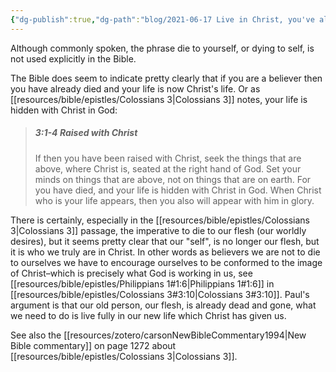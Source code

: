 ```yaml
---
{"dg-publish":true,"dg-path":"blog/2021-06-17 Live in Christ, you've already died to self.md","permalink":"/blog/2021-06-17-live-in-christ-you-ve-already-died-to-self/","noteIcon":"","created":"2021-06-17","updated":""}
---
```



Although commonly spoken, the phrase die to yourself, or dying to self, is not used explicitly in the Bible.

The Bible does seem to indicate pretty clearly that if you are a believer then you have already died and your life is now Christ's life. Or as [[resources/bible/epistles/Colossians 3\|Colossians 3]] notes, your life is hidden with Christ in God:

>##### 3:1-4 Raised with Christ
>If then you have been raised with Christ, seek the things that are above, where Christ is, seated at the right hand of God.
>Set your minds on things that are above, not on things that are on earth.
>For you have died, and your life is hidden with Christ in God.
>When Christ who is your life appears, then you also will appear with him in glory.

There is certainly, especially in the [[resources/bible/epistles/Colossians 3\|Colossians 3]] passage, the imperative to die to our flesh (our worldly desires), but it seems pretty clear that our "self", is no longer our flesh, but it is who we truly are in Christ. In other words as believers we are not to die to ourselves we have to encourage ourselves to be conformed to the image of Christ–which is precisely what God is working in us, see [[resources/bible/epistles/Philippians 1#1:6\|Philippians 1#1:6]] in [[resources/bible/epistles/Colossians 3#3:10\|Colossians 3#3:10]]. Paul's argument is that our old person, our flesh, is already dead and gone, what we need to do is live fully in our new life which Christ has given us.

See also the [[resources/zotero/carsonNewBibleCommentary1994\|New Bible commentary]] on page 1272 about [[resources/bible/epistles/Colossians 3\|Colossians 3]].